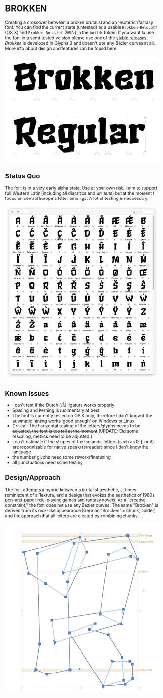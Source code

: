 # BROKKEN
 Creating a crossover between a broken brutalist and an 'esoteric'/fantasy font. You can find the current state (untested) as a usable `Brokken-Bold.otf` (OS X) and `Brokken-Bold.ttf` (WIN) in the `builds` folder. If you want to use the font in a semi-tested version please use one of the [stable releases](https://github.com/eisensafran/brokken/releases).
 _Brokken_ is developed in Glyphs 3 and doesn't use any Bézier curves at all. More info about design and features can be found [here](https://andi-siess.de/brokken/).

 ![Teaser Brokken](img/teaser.png)

 ## Status Quo
 The font is in a very early alpha state. Use at your own risk. I aim to support full Western Latin (including all diacritics and umlauts) but at the moment I focus on central Europe's letter bindings. A lot of testing is neccessary. 

![Glyph Table](img/palette.png)

## Known Issues
- I can't test if the Dutch íj/ÍJ ligature works properly
- Spacing and Kerning is rudimentary at best
- The font is currently tested on OS X only, therefore I don't know if the automatic hinting works 'good enough' on Windows or Linux
- ~~Critical: The horizontal scaling of the letters/glyphs needs to be adjusted, the font is too tall at the moment~~ (UPDATE: Did some rescaling, metrics need to be adjusted.)
- I can't estimate if the shapes of the Icelandic letters (such as Þ, þ or ð) are recognizable for native speakers/readers since I don't know the language
- the number glyphs need some rework/finetuning
- all punctuations need some testing

## Design/Approach
The font attempts a hybrid between a brutalist aesthetic, at times reminiscent of a Textura, and a design that evokes the aesthetics of 1980s pen-and-paper role-playing games and fantasy novels. As a "creative constraint," the font does not use any Bézier curves. The name "Brokken" is derived from its rock-like appearance (German "Brocken" = chunk, bolder) and the approach that all letters are created by combining chunks.

![Chunk Combination](img/chunks.png)

